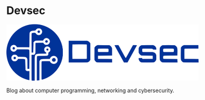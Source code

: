 # Devsec

![](https://github.com/devsecpt/.github/raw/main/profile/logo.png)

Blog about computer programming, networking and cybersecurity. 
